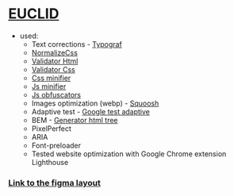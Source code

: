 # [EUCLID](https://vtarasso.github.io/euclid-v2.0)

* used:
  * Text corrections - <a href="https://www.artlebedev.ru/typograf" target="_blank">Typograf</a>
  * <a href="https://necolas.github.io/normalize.css" target="_blank">NormalizeCss</a>
  * <a href="https://validator.w3.org" target="_blank">Validator Html</a>
  * <a href="https://jigsaw.w3.org/css-validator" target="_blank">Validator Css</a>
  * <a href="https://www.toptal.com/developers/cssminifier" target="_blank">Css minifier</a>
  * <a href="https://www.toptal.com/developers/javascript-minifier" target="_blank">Js minifier</a>
  * <a href="https://tools.100zona.com/evalpacker.html" target="_blank">Js obfuscators</a>
  * Images optimization (webp) - <a href="https://squoosh.app/editor" target="_blank">Squoosh</a>
  * Adaptive test - <a href="https://search.google.com/test/mobile-friendly?hl=ru" target="_blank">Google test adaptive</a>
  * BEM - <a href="https://yoksel.github.io/html-tree" target="_blank">Generator html tree</a>
  * PixelPerfect
  * ARIA
  * Font-preloader
  * Tested website optimization with Google Chrome extension Lighthouse

### [Link to the figma layout](https://www.figma.com/file/9ZBnSDaQlGmp4CcvgxVQwR/Cld?type=design&mode=design)
